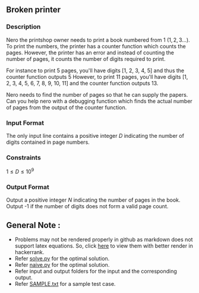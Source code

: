 ## Broken printer

### Description

Nero the printshop owner needs to print a book numbered from $1$ ($1,2,3…$).
To print the numbers, the printer has a counter function which counts the pages.
However, the printer has an error and instead of counting the number of pages, it counts the number of digits required to print.

For instance to print 5 pages, you'll have digits [1, 2, 3, 4, 5] and thus the counter function outputs $5$
However, to print 11 pages, you'll have digits [1, 2, 3, 4, 5, 6, 7, 8, 9, 10, 11] and the counter function outputs $13$.

Nero needs to find the number of pages so that he can supply the papers.
Can you help nero with a debugging function which finds the actual number of pages from the output of the counter function.

### Input Format

The only input line contains a positive integer $D$ indicating the number of digits contained in page numbers.

### Constraints

$1 \leq D \leq 10^9$


### Output Format

Output a positive integer $N$ indicating the number of pages in the book. Output -1 if the number of digits does not form a valid page count.

## General Note :

- Problems may not be rendered properly in github as markdown does not support latex equations. So, click [here](https://www.hackerrank.com/contests/codemania-v2) to view them with better render in hackerrank.
- Refer [solve.py](solve.py) for the optimal solution.
- Refer [naive.py](naive.py) for the optimal solution.
- Refer input and output folders for the input and the corresponding output.
- Refer [SAMPLE.txt](SAMPLE.txt) for a sample test case.

